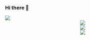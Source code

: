 ### Hi there 👋

<div> <img src="https://visitor-badge.glitch.me/badge?page_id=D-Sketon" /> </div>

<div align="center"> <img src="https://metrics.lecoq.io/D-Sketon?template=classic&config.timezone=Asia%2FShanghai"> </div>

<div align="center"> <img src="https://activity-graph.herokuapp.com/graph?username=D-Sketon&theme=xcode" /> </div>

<div align="center"><img src="https://github-profile-trophy.vercel.app/?username=D-Sketon&theme=gruvbox&row=1&column=7&no-frame=true&no-bg=true" /></div>
